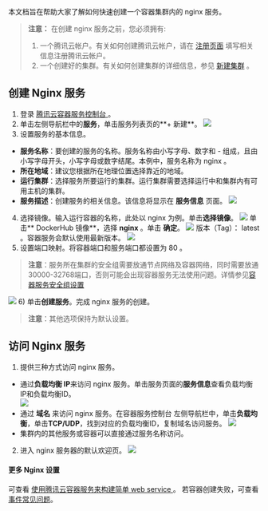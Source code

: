 本文档旨在帮助大家了解如何快速创建一个容器集群内的 nginx 服务。

> **注意：**
> 在创建 nginx 服务之前，您必须拥有:
> 1. 一个腾讯云帐户。有关如何创建腾讯云帐户，请在 [注册页面](https://cloud.tencent.com/register) 填写相关信息注册腾讯云帐户。
> 2. 一个创建好的集群。有关如何创建集群的详细信息，参见 [新建集群](https://cloud.tencent.com/document/product/457/9091) 。

## 创建 Nginx 服务
1) 登录 [腾讯云容器服务控制台 ](https://console.cloud.tencent.com/ccs) 。
2) 单击左侧导航栏中的**服务**，单击服务列表页的**+ 新建**。
![](//mc.qcloudimg.com/static/img/11f7f75d7b051a815da8bfe1e744a8e8/image.png)
3) 设置服务的基本信息。
 - **服务名称**：要创建的服务的名称。服务名称由小写字母、数字和 - 组成，且由小写字母开头，小写字母或数字结尾。本例中，服务名称为 nginx 。
 - **所在地域**：建议您根据所在地理位置选择靠近的地域。
 - **运行集群**：选择服务所要运行的集群。运行集群需要选择运行中和集群内有可用主机的集群。
 - **服务描述**：创建服务的相关信息。该信息将显示在 **服务信息** 页面。
 ![](//mc.qcloudimg.com/static/img/abb593719ae3c4b7b3b3f79ce68b75a7/image.png)
 
4) 选择镜像。输入运行容器的名称，此处以 nginx 为例。单击**选择镜像**。
![](//mc.qcloudimg.com/static/img/2ecf52cd54db7b3cd44eda24f3b3a452/image.png)
单击** DockerHub 镜像**，选择 **nginx** 。单击 **确定**。
![](//mc.qcloudimg.com/static/img/0cec90a9a793d8769d586376935bf361/image.png)
版本（Tag）： latest 。容器服务会默认使用最新版本。
![](//mc.qcloudimg.com/static/img/247064bd27464737d06d02d846c2c227/image.png)
5) 设置端口映射。将容器端口和服务端口都设置为 80 。
>**注意**：服务所在集群的安全组需要放通节点网络及容器网络，同时需要放通30000-32768端口，否则可能会出现容器服务无法使用问题。详情参见[容器服务安全组设置](https://cloud.tencent.com/document/product/457/9084)

![](//mc.qcloudimg.com/static/img/a86f50da339892896871ab9408514433/image.png)
6) 单击**创建服务**。完成 nginx 服务的创建。
>**注意**：其他选项保持为默认设置。

## 访问 Nginx 服务
1) 提供三种方式访问 nginx 服务。
 - 通过**负载均衡 IP**来访问 nginx 服务。单击服务页面的**服务信息**查看负载均衡 IP和负载均衡ID。  
![](//mc.qcloudimg.com/static/img/ce1634fd0c84c6aecfec315f3126d9d6/image.png)
 - 通过 **域名** 来访问 nginx 服务。在容器服务控制台 左侧导航栏中，单击**负载均衡**，单击**TCP/UDP**，找到对应的负载均衡ID，复制域名访问服务。
 ![](//mc.qcloudimg.com/static/img/23885bb932bdffb91d0a03b899429225/image.png)
 - 集群内的其他服务或容器可以直接通过服务名称访问。
 
2) 进入 nginx 服务器的默认欢迎页。
![](//mc.qcloudimg.com/static/img/a3cbbc5c902bd162210a4615c0955f19/image.png)

#### 更多 Nginx 设置
可查看 [使用腾讯云容器服务来构建简单 web service ](https://cloud.tencent.com/community/article/223421)。
若容器创建失败，可查看[事件常见问题](https://cloud.tencent.com/document/product/457/8187)。